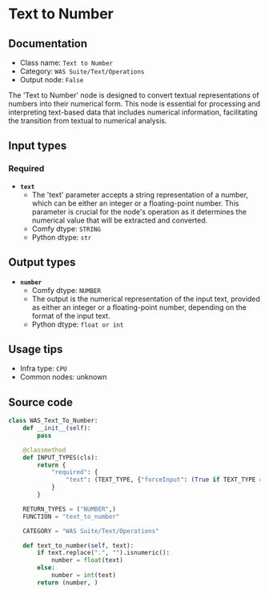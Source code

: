 # Text to Number
## Documentation
- Class name: `Text to Number`
- Category: `WAS Suite/Text/Operations`
- Output node: `False`

The 'Text to Number' node is designed to convert textual representations of numbers into their numerical form. This node is essential for processing and interpreting text-based data that includes numerical information, facilitating the transition from textual to numerical analysis.
## Input types
### Required
- **`text`**
    - The 'text' parameter accepts a string representation of a number, which can be either an integer or a floating-point number. This parameter is crucial for the node's operation as it determines the numerical value that will be extracted and converted.
    - Comfy dtype: `STRING`
    - Python dtype: `str`
## Output types
- **`number`**
    - Comfy dtype: `NUMBER`
    - The output is the numerical representation of the input text, provided as either an integer or a floating-point number, depending on the format of the input text.
    - Python dtype: `float or int`
## Usage tips
- Infra type: `CPU`
- Common nodes: unknown


## Source code
```python
class WAS_Text_To_Number:
    def __init__(self):
        pass

    @classmethod
    def INPUT_TYPES(cls):
        return {
            "required": {
                "text": (TEXT_TYPE, {"forceInput": (True if TEXT_TYPE == 'STRING' else False)}),
            }
        }

    RETURN_TYPES = ("NUMBER",)
    FUNCTION = "text_to_number"

    CATEGORY = "WAS Suite/Text/Operations"

    def text_to_number(self, text):
        if text.replace(".", "").isnumeric():
            number = float(text)
        else:
            number = int(text)
        return (number, )

```
